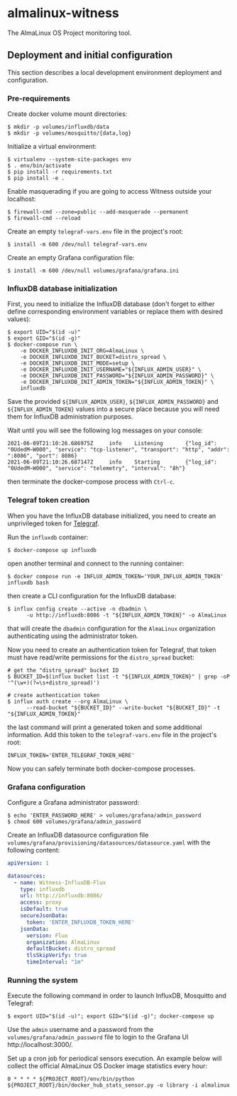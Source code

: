 # almalinux-witness

The AlmaLinux OS Project monitoring tool.


## Deployment and initial configuration

This section describes a local development environment deployment and
configuration.


### Pre-requirements

Create docker volume mount directories:

```shell
$ mkdir -p volumes/influxdb/data
$ mkdir -p volumes/mosquitto/{data,log}
```

Initialize a virtual environment:

```shell
$ virtualenv --system-site-packages env
$ . env/bin/activate
$ pip install -r requirements.txt
$ pip install -e .
```

Enable masquerading if you are going to access Witness outside your localhost:

```shell
$ firewall-cmd --zone=public --add-masquerade --permanent
$ firewall-cmd --reload
```

Create an empty `telegraf-vars.env` file in the project's root:

```shell
$ install -m 600 /dev/null telegraf-vars.env
```

Create an empty Grafana configuration file:

```shell
$ install -m 600 /dev/null volumes/grafana/grafana.ini
```


### InfluxDB database initialization

First, you need to initialize the InfluxDB database (don't forget to either
define corresponding environment variables or replace them with desired
values):

```shell
$ export UID="$(id -u)"
$ export GID="$(id -g)"
$ docker-compose run \
    -e DOCKER_INFLUXDB_INIT_ORG=AlmaLinux \
    -e DOCKER_INFLUXDB_INIT_BUCKET=distro_spread \
    -e DOCKER_INFLUXDB_INIT_MODE=setup \
    -e DOCKER_INFLUXDB_INIT_USERNAME="${INFLUX_ADMIN_USER}" \
    -e DOCKER_INFLUXDB_INIT_PASSWORD="${INFLUX_ADMIN_PASSWORD}" \
    -e DOCKER_INFLUXDB_INIT_ADMIN_TOKEN="${INFLUX_ADMIN_TOKEN}" \
    influxdb
```

Save the provided `${INFLUX_ADMIN_USER}`, `${INFLUX_ADMIN_PASSWORD}` and
`${INFLUX_ADMIN_TOKEN}` values into a secure place because you will need them
for InfluxDB administration purposes.

Wait until you will see the following log messages on your console:

```
2021-06-09T21:10:26.686975Z     info    Listening       {"log_id": "0UdedM~W000", "service": "tcp-listener", "transport": "http", "addr": ":8086", "port": 8086}
2021-06-09T21:10:26.687147Z     info    Starting        {"log_id": "0UdedM~W000", "service": "telemetry", "interval": "8h"}
```

then terminate the docker-compose process with `Ctrl-c`.


### Telegraf token creation

When you have the InfluxDB database initialized, you need to create an
unprivileged token for [Telegraf](https://www.influxdata.com/time-series-platform/telegraf/).

Run the `influxdb` container:

```shell
$ docker-compose up influxdb
```

open another terminal and connect to the running container:

```shell
$ docker compose run -e INFLUX_ADMIN_TOKEN='YOUR_INFLUX_ADMIN_TOKEN' influxdb bash
```

then create a CLI configuration for the InfluxDB database:

```shell
$ influx config create --active -n dbadmin \
      -u http://influxdb:8086 -t "${INFLUX_ADMIN_TOKEN}" -o AlmaLinux
```

that will create the `dbadmin` configuration for the `AlmaLinux` organization
authenticating using the administrator token.

Now you need to create an authentication token for Telegraf, that token must
have read/write permissions for the `distro_spread` bucket:

```shell
# get the "distro_spread" bucket ID
$ BUCKET_ID=$(influx bucket list -t "${INFLUX_ADMIN_TOKEN}" | grep -oP '^(\w+)(?=\s+distro_spread)')

# create authentication token
$ influx auth create --org AlmaLinux \
      --read-bucket "${BUCKET_ID}" --write-bucket "${BUCKET_ID}" -t "${INFLUX_ADMIN_TOKEN}"
```

the last command will print a generated token and some additional information.
Add this token to the `telegraf-vars.env` file in the project's root:

```shell
INFLUX_TOKEN='ENTER_TELEGRAF_TOKEN_HERE'
```

Now you can safely terminate both docker-compose processes.


### Grafana configuration

Configure a Grafana administrator password:

```shell
$ echo 'ENTER_PASSWORD_HERE' > volumes/grafana/admin_password
$ chmod 600 volumes/grafana/admin_password
```

Create an InfluxDB datasource configuration file
`volumes/grafana/provisioning/datasources/datasource.yaml` with the following
content:

```yaml
apiVersion: 1

datasources:
  - name: Witness-InfluxDB-Flux
    type: influxdb
    url: http://influxdb:8086/
    access: proxy
    isDefault: true
    secureJsonData:
      token: 'ENTER_INFLUXDB_TOKEN_HERE'
    jsonData:
      version: Flux
      organization: AlmaLinux
      defaultBucket: distro_spread
      tlsSkipVerify: true
      timeInterval: "1m"
```


### Running the system

Execute the following command in order to launch InfluxDB, Mosquitto and
Telegraf:

```shell
$ export UID="$(id -u)"; export GID="$(id -g)"; docker-compose up
```

Use the `admin` username and a password from the `volumes/grafana/admin_password`
file to login to the Grafana UI http://localhost:3000/.

Set up a cron job for periodical sensors execution. An example below will
collect the official AlmaLinux OS Docker image statistics every hour:

```
0 * * * * ${PROJECT_ROOT}/env/bin/python ${PROJECT_ROOT}/bin/docker_hub_stats_sensor.py -o library -i almalinux
```
